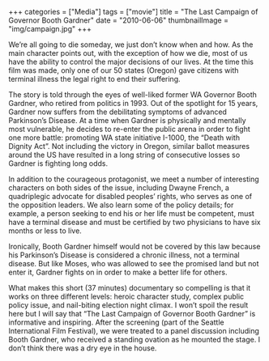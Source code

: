 +++
categories = ["Media"]
tags = ["movie"]
title = "The Last Campaign of Governor Booth Gardner"
date = "2010-06-06"
thumbnailImage = "img/campaign.jpg"
+++

We’re all going to die someday, we just don’t know when and how. As the main character points out, with the exception of how we die, most of us have the ability to control the major decisions of our lives. At the time this film was made, only one of our 50 states (Oregon) gave citizens with terminal illness the legal right to end their suffering.
<!--more-->
The story is told through the eyes of well-liked former WA Governor Booth Gardner, who retired from politics in 1993. Out of the spotlight for 15 years, Gardner now suffers from the debilitating symptoms of advanced Parkinson’s Disease. At a time when Gardner is physically and mentally most vulnerable, he decides to re-enter the public arena in order to fight one more battle: promoting WA state initiative I-1000, the “Death with Dignity Act”. Not including the victory in Oregon, similar ballot measures around the US have resulted in a long string of consecutive losses so Gardner is fighting long odds.

In addition to the courageous protagonist, we meet a number of interesting characters on both sides of the issue, including Dwayne French, a quadriplegic advocate for disabled peoples’ rights, who serves as one of the opposition leaders. We also learn some of the policy details; for example, a person seeking to end his or her life must be competent, must have a terminal disease and must be certified by two physicians to have six months or less to live.

Ironically, Booth Gardner himself would not be covered by this law because his Parkinson’s Disease is considered a chronic illness, not a terminal disease. But like Moses, who was allowed to see the promised land but not enter it, Gardner fights on in order to make a better life for others.

What makes this short (37 minutes) documentary so compelling is that it works on three different levels:  heroic character study, complex public policy issue, and nail-biting election night climax. I won’t spoil the result here but I will say that “The Last Campaign of Governor Booth Gardner” is informative and inspiring. After the screening (part of the Seattle International Film Festival), we were treated to a panel discussion including Booth Gardner, who received a standing ovation as he mounted the stage. I don’t think there was a dry eye in the house.
